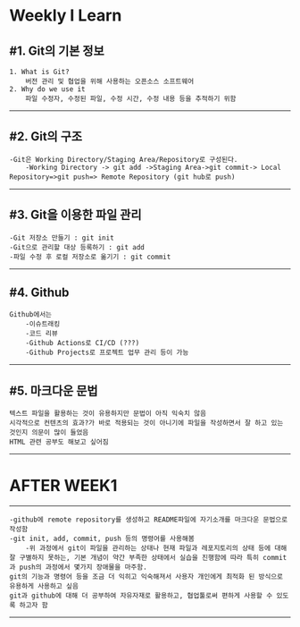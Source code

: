 Weekly I Learn
==============
#1. Git의 기본 정보   
--------------------  
    1. What is Git? 
        버전 관리 및 협업을 위해 사용하는 오픈소스 소프트웨어    
    2. Why do we use it    
        파일 수정자, 수정된 파일, 수정 시간, 수정 내용 등을 추적하기 위함    
***
#2. Git의 구조
----------------
    -Git은 Working Directory/Staging Area/Repository로 구성된다.    
        -Working Directory -> git add ->Staging Area->git commit-> Local Repository=>git push=> Remote Repository (git hub로 push)
***
#3. Git을 이용한 파일 관리
----------------------------
    -Git 저장소 만들기 : git init
    -Git으로 관리할 대상 등록하기 : git add
    -파일 수정 후 로컬 저장소로 옮기기 : git commit
***
#4. Github
--------------
    Github에서는 
        -이슈트래킹
        -코드 리뷰
        -Github Actions로 CI/CD (???)
        -Github Projects로 프로젝트 업무 관리 등이 가능
***
#5. 마크다운 문법
---------------------
    텍스트 파일을 활용하는 것이 유용하지만 문법이 아직 익숙치 않음
    시각적으로 컨텐츠의 효과?가 바로 적용되는 것이 아니기에 파일을 작성하면서 잘 하고 있는 것인지 의문이 많이 들었음                   
    HTML 관련 공부도 해보고 싶어짐           
***

# AFTER WEEK1
-------------------
    -github에 remote repository를 생성하고 README파일에 자기소개를 마크다운 문법으로 작성함       
    -git init, add, commit, push 등의 명령어를 사용해봄
        -위 과정에서 git이 파일을 관리하는 상태나 현재 파일과 레포지토리의 상태 등에 대해 잘 구별하지 못하는, 기본 개념이 약간 부족한 상태에서 실습을 진행함에 따라 특히 commit과 push의 과정에서 몇가지 장애물을 마주함.
    git의 기능과 명령어 등을 조금 더 익히고 익숙해져서 사용자 개인에게 최적화 된 방식으로 유용하게 사용하고 싶음          
    git과 github에 대해 더 공부하여 자유자재로 활용하고, 협업툴로써 편하게 사용할 수 있도록 하고자 함         

***